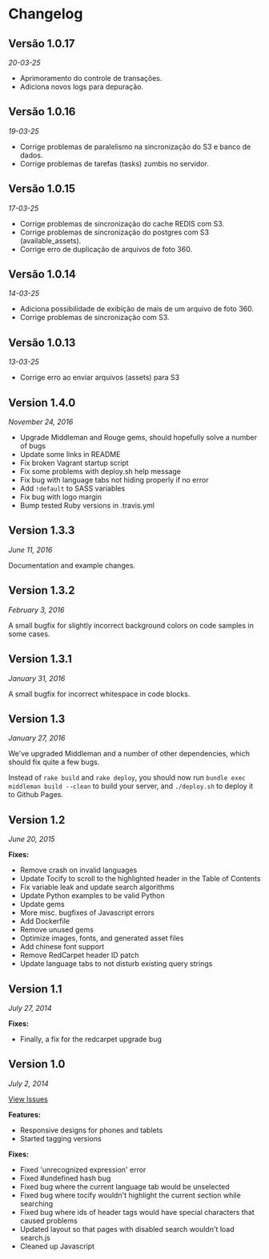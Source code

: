 # Changelog

## Versão 1.0.17

*20-03-25*

- Aprimoramento do controle de transações.
- Adiciona novos logs para depuração.

## Versão 1.0.16

*19-03-25*

- Corrige problemas de paralelismo na sincronização do S3 e banco de dados.
- Corrige problemas de tarefas (tasks) zumbis no servidor.

## Versão 1.0.15

*17-03-25*

- Corrige problemas de sincronização do cache REDIS com S3.
- Corrige problemas de sincronização do postgres com S3 (available_assets).
- Corrige erro de duplicação de arquivos de foto 360.

## Versão 1.0.14

*14-03-25*

- Adiciona possibilidade de exibição de mais de um arquivo de foto 360.
- Corrige problemas de sincronização com S3.


## Versão 1.0.13

*13-03-25*

- Corrige erro ao enviar arquivos (assets) para S3


## Version 1.4.0

*November 24, 2016*

- Upgrade Middleman and Rouge gems, should hopefully solve a number of bugs
- Update some links in README
- Fix broken Vagrant startup script
- Fix some problems with deploy.sh help message
- Fix bug with language tabs not hiding properly if no error
- Add `!default` to SASS variables
- Fix bug with logo margin
- Bump tested Ruby versions in .travis.yml

## Version 1.3.3

*June 11, 2016*

Documentation and example changes.

## Version 1.3.2

*February 3, 2016*

A small bugfix for slightly incorrect background colors on code samples in some cases.

## Version 1.3.1

*January 31, 2016*

A small bugfix for incorrect whitespace in code blocks.

## Version 1.3

*January 27, 2016*

We've upgraded Middleman and a number of other dependencies, which should fix quite a few bugs.

Instead of `rake build` and `rake deploy`, you should now run `bundle exec middleman build --clean` to build your server, and `./deploy.sh` to deploy it to Github Pages.

## Version 1.2

*June 20, 2015*

**Fixes:**

- Remove crash on invalid languages
- Update Tocify to scroll to the highlighted header in the Table of Contents
- Fix variable leak and update search algorithms
- Update Python examples to be valid Python
- Update gems
- More misc. bugfixes of Javascript errors
- Add Dockerfile
- Remove unused gems
- Optimize images, fonts, and generated asset files
- Add chinese font support
- Remove RedCarpet header ID patch
- Update language tabs to not disturb existing query strings

## Version 1.1

*July 27, 2014*

**Fixes:**

- Finally, a fix for the redcarpet upgrade bug

## Version 1.0

*July 2, 2014*

[View Issues](https://github.com/tripit/slate/issues?milestone=1&state=closed)

**Features:**

- Responsive designs for phones and tablets
- Started tagging versions

**Fixes:**

- Fixed 'unrecognized expression' error
- Fixed #undefined hash bug
- Fixed bug where the current language tab would be unselected
- Fixed bug where tocify wouldn't highlight the current section while searching
- Fixed bug where ids of header tags would have special characters that caused problems
- Updated layout so that pages with disabled search wouldn't load search.js
- Cleaned up Javascript
